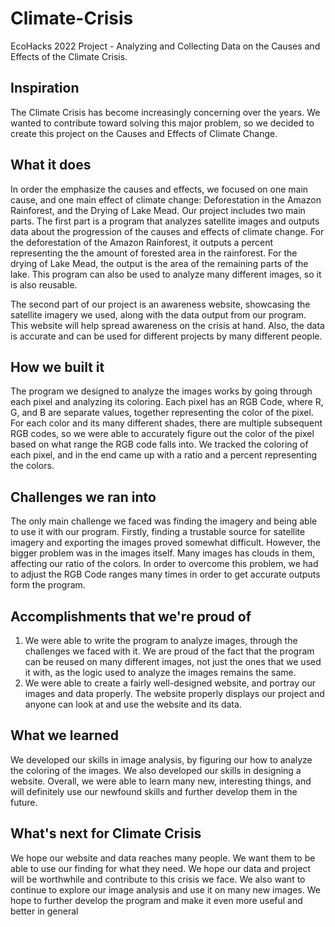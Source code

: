 # Climate-Crisis
EcoHacks 2022 Project - Analyzing and Collecting Data on the Causes and Effects of the Climate Crisis.

## Inspiration
The Climate Crisis has become increasingly  concerning over the years. We wanted to contribute toward solving this major problem, so we decided to create this project on the Causes and Effects of Climate Change. 

## What it does
In order the emphasize the causes and effects, we focused on one main cause, and one main effect of climate change: Deforestation in the Amazon Rainforest, and the Drying of Lake Mead.
Our project includes two main parts. 
The first part is a program that analyzes satellite images and outputs data about the progression of the causes and effects of climate change. For the deforestation of the Amazon Rainforest, it outputs a percent representing the the amount of forested area in the rainforest. For the drying of Lake Mead, the output is the area of the remaining parts of the lake. This program can also be used to analyze many different images, so it is also reusable. 

The second part of our project is an awareness website, showcasing the satellite imagery we used, along with the data output from our program. This website will help spread awareness on the crisis at hand. Also, the data is accurate and can be used for different projects by many different people. 

## How we built it
The program we designed to analyze the images works by going through each pixel and analyzing its coloring. Each pixel has an RGB Code, where R, G, and B are separate values, together representing the color of the pixel. For each color and its many different shades, there are multiple subsequent RGB codes, so we were able to accurately figure out the color of the pixel based on what range the RGB code falls into. We tracked the coloring of each pixel, and in the end came up with a ratio and a percent representing the colors. 
## Challenges we ran into
The only main challenge we faced was finding the imagery and being able to use it with our program. Firstly, finding a trustable source for satellite imagery and exporting the images proved somewhat difficult. However, the bigger problem was in the images itself. Many images has clouds in them, affecting our ratio of the colors. In order to overcome this problem, we had to adjust the RGB Code ranges many times in order to get accurate outputs form the program. 

## Accomplishments that we're proud of
1) We were able to write the program to analyze images, through the challenges we faced with it. We are proud of the fact that the program can be reused on many different images, not just the ones that we used it with, as the logic used to analyze the images remains the same.
2) We were able to create a fairly well-designed website, and portray our images and data properly. The website properly displays our project and anyone can look at and use the website and its data. 

## What we learned
We developed our skills in image analysis, by figuring our how to analyze the coloring of the images. We also developed our skills in designing a website. Overall, we were able to learn many new, interesting things, and will definitely use our newfound skills and further develop them in the future. 

## What's next for Climate Crisis
We hope our website and data reaches many people. We want them to be able to use our finding for what they need. We hope our data and project will be worthwhile and contribute to this crisis we face. 
We also want to continue to explore our image analysis and use it on many new images. We hope to further develop the program and make it even more useful and better in general
